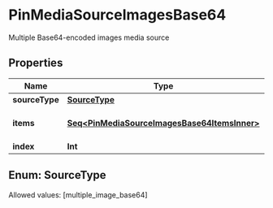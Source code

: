 

# PinMediaSourceImagesBase64

Multiple Base64-encoded images media source

## Properties

Name | Type | Description | Notes
------------ | ------------- | ------------- | -------------
**sourceType** | [**SourceType**](#SourceType) |  |  [optional]
**items** | [**Seq&lt;PinMediaSourceImagesBase64ItemsInner&gt;**](PinMediaSourceImagesBase64ItemsInner.md) | Array with image objects. | 
**index** | **Int** |  |  [optional]


## Enum: SourceType
Allowed values: [multiple_image_base64]




